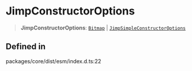 # JimpConstructorOptions

> **JimpConstructorOptions**:
> [`Bitmap`](../../interfaces/bitmap/index.md) \|
> [`JimpSimpleConstructorOptions`](../../interfaces/jimpsimpleconstructoroptions/index.md)

## Defined in

packages/core/dist/esm/index.d.ts:22
